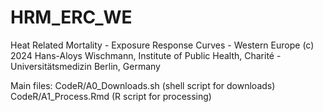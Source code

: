 # HRM_ERC_WE
Heat Related Mortality - Exposure Response Curves - Western Europe
(c) 2024 Hans-Aloys Wischmann, Institute of Public Health,
Charité - Universitätsmedizin Berlin, Germany

Main files:
CodeR/A0_Downloads.sh (shell script for downloads)
CodeR/A1_Process.Rmd (R script for processing)

